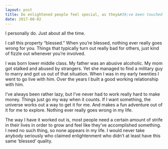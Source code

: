 ```yaml
---
layout: post
title: Do enlightened people feel special, as they&#39;ve been touched by god?
date: 2017-08-02
---
```


<p>I personally do. Just about all the time.</p><p>I call this property “blessed.” When you’re blessed, nothing ever really goes wrong for you. Things that typically turn out really bad for others, just kind of fizzle out whenever you’re involved.</p><p>I was born lower middle class. My father was an abusive alcoholic. My mom got stalked and abused by strangers. Yet she managed to find a military guy to marry and got us out of that situation. When I was in my early twenties I went to go live with him. Over the years I built a good working relationship with him.</p><p>I’ve always been rather lazy, but I’ve never had to work really hard to make money. Things just go my way when it counts. If I want something, the universe works out a way to get it for me. And makes a fun adventure out of it for me to explore. Nothing ever really goes wrong in my life.</p><p>The way I have it worked out is, most people need a certain amount of strife in their lives in order to grow and feel like they’ve accomplished something. I need no such thing, so none appears in my life. I would never take anybody seriously who claimed enlightenment who didn’t at least have this same ‘blessed’ quality.</p>
